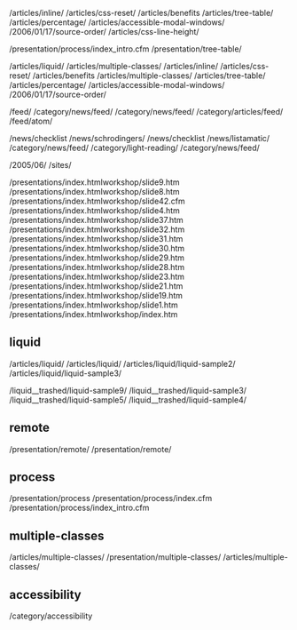 /articles/inline/
/articles/css-reset/
/articles/benefits
/articles/tree-table/
/articles/percentage/
/articles/accessible-modal-windows/
/2006/01/17/source-order/
/articles/css-line-height/


/presentation/process/index_intro.cfm
/presentation/tree-table/


/articles/liquid/
/articles/multiple-classes/
/articles/inline/
/articles/css-reset/
/articles/benefits
/articles/multiple-classes/
/articles/tree-table/
/articles/percentage/
/articles/accessible-modal-windows/
/2006/01/17/source-order/


/feed/
/category/news/feed/
/category/news/feed/
/category/articles/feed/
/feed/atom/

/news/checklist
/news/schrodingers/
/news/checklist
/news/listamatic/
/category/news/feed/
/category/light-reading/
/category/news/feed/


/2005/06/
/sites/

/presentations/index.htmlworkshop/slide9.htm
/presentations/index.htmlworkshop/slide8.htm
/presentations/index.htmlworkshop/slide42.cfm
/presentations/index.htmlworkshop/slide4.htm
/presentations/index.htmlworkshop/slide37.htm
/presentations/index.htmlworkshop/slide32.htm
/presentations/index.htmlworkshop/slide31.htm
/presentations/index.htmlworkshop/slide30.htm
/presentations/index.htmlworkshop/slide29.htm
/presentations/index.htmlworkshop/slide28.htm
/presentations/index.htmlworkshop/slide23.htm
/presentations/index.htmlworkshop/slide21.htm
/presentations/index.htmlworkshop/slide19.htm
/presentations/index.htmlworkshop/slide1.htm
/presentations/index.htmlworkshop/index.htm

## liquid
/articles/liquid/
/articles/liquid/
/articles/liquid/liquid-sample2/
/articles/liquid/liquid-sample3/


/liquid__trashed/liquid-sample9/
/liquid__trashed/liquid-sample3/
/liquid__trashed/liquid-sample5/
/liquid__trashed/liquid-sample4/



## remote
/presentation/remote/
/presentation/remote/

## process

/presentation/process
/presentation/process/index.cfm
/presentation/process/index_intro.cfm


## multiple-classes
/articles/multiple-classes/
/presentation/multiple-classes/
/articles/multiple-classes/

## accessibility
/category/accessibility
